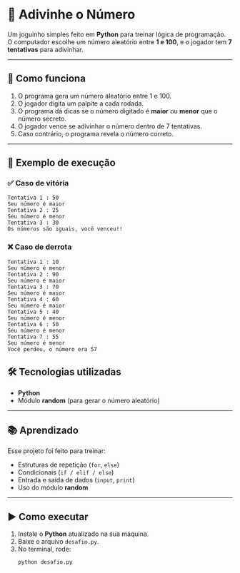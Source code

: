 # 🎯 Adivinhe o Número  

Um joguinho simples feito em **Python** para treinar lógica de programação.  
O computador escolhe um número aleatório entre **1 e 100**, e o jogador tem **7 tentativas** para adivinhar.  

---

## 🚀 Como funciona
1. O programa gera um número aleatório entre 1 e 100.  
2. O jogador digita um palpite a cada rodada.  
3. O programa dá dicas se o número digitado é **maior** ou **menor** que o número secreto.  
4. O jogador vence se adivinhar o número dentro de 7 tentativas.  
5. Caso contrário, o programa revela o número correto.  

---

## 📌 Exemplo de execução

### ✅ Caso de vitória
```text
Tentativa 1 : 50
Seu número é maior
Tentativa 2 : 25
Seu número é menor
Tentativa 3 : 30
Os números são iguais, você venceu!!
```

### ❌ Caso de derrota
```text
Tentativa 1 : 10
Seu número é menor
Tentativa 2 : 90
Seu número é maior
Tentativa 3 : 70
Seu número é maior
Tentativa 4 : 60
Seu número é maior
Tentativa 5 : 40
Seu número é menor
Tentativa 6 : 50
Seu número é menor
Tentativa 7 : 55
Seu número é menor
Você perdeu, o número era 57
```

## 🛠️ Tecnologias utilizadas

- **Python**
- Módulo **random** (para gerar o número aleatório)

---

## 📚 Aprendizado
Esse projeto foi feito para treinar:
- Estruturas de repetição (`for`, `else`)  
- Condicionais (`if / elif / else`)  
- Entrada e saída de dados (`input`, `print`)  
- Uso do módulo **random**  

---

## ▶️ Como executar
1. Instale o **Python** atualizado na sua máquina.  
2. Baixe o arquivo `desafio.py`.  
3. No terminal, rode:  
   ```python
   python desafio.py
